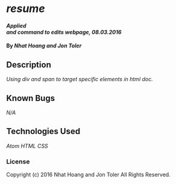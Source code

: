 # _resume_

#### _Applied <div> and <span> command to edits webpage, 08.03.2016_

#### By _**Nhat Hoang and Jon Toler**_

## Description

_Using div and span to target specific elements in html doc._

## Known Bugs

_N/A_

## Technologies Used

_Atom_
_HTML_
_CSS_

### License

Copyright (c) 2016 Nhat Hoang and Jon Toler All Rights Reserved.

